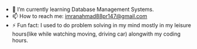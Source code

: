 

- 🌱 I’m currently learning Database Management Systems.
- 📫 How to reach me: imranahmad88pr147@gmail.com
- ⚡ Fun fact: I used to do problem solving in my mind mostly in my leisure hours(like while watching moving, driving car) alongwith my coding hours.

